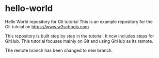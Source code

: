 # hello-world
Hello World repository for Git tutorial
This is an example repository for the Git tutoial on https://www.w3schools.com

This repository is built step by step in the tutorial.
It now includes steps for GitHub.
This tutorial focuses mainly on Git and using GitHub as its remote.

The remote branch has been changed to new branch.
